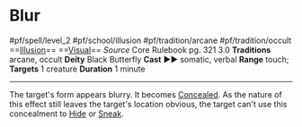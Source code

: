 # Blur
#pf/spell/level_2 #pf/school/illusion #pf/tradition/arcane #pf/tradition/occult
==[Illusion](../../../Traits/Illusion.md)== ==[Visual](../../../Traits/Visual.md)==
*Source* Core Rulebook pg. 321 3.0
**Traditions** arcane, occult
**Deity** Black Butterfly
**Cast** ►► somatic, verbal
**Range** touch; **Targets** 1 creature
**Duration** 1 minute

---
The target's form appears blurry. It becomes [Concealed](../../../Conditions/Concealed.md). As the nature of this effect still leaves the target's location obvious, the target can't use this concealment to [Hide](../../../Actions/Hide.md) or [Sneak](../../../Actions/Sneak.md).